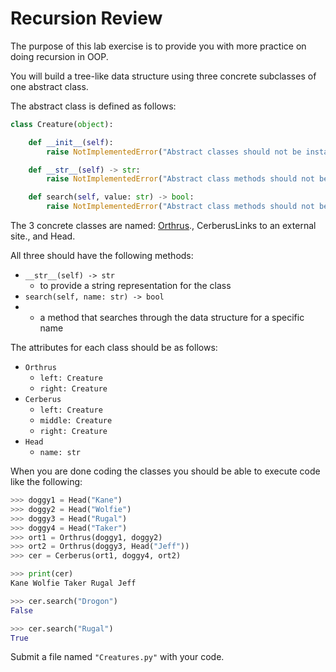 # Recursion Review

The purpose of this lab exercise is to provide you with more practice on doing recursion in OOP.

You will build a tree-like data structure using three concrete subclasses of one abstract class.

The abstract class is defined as follows:

```python
class Creature(object):

    def __init__(self):
        raise NotImplementedError("Abstract classes should not be instanciated")

    def __str__(self) -> str:
        raise NotImplementedError("Abstract class methods should not be called")

    def search(self, value: str) -> bool:
        raise NotImplementedError("Abstract class methods should not be called")
```

The 3 concrete classes are named: [Orthrus]([url](https://en.wikipedia.org/wiki/Orthrus))., CerberusLinks to an external site., and Head. 

All three should have the following methods:

- `__str__(self) -> str`
  - to provide a string representation for the class
- `search(self, name: str) -> bool`
- - a method that searches through the data structure for a specific name

The attributes for each class should be as follows:

- `Orthrus`
  - `left: Creature`
  - `right: Creature`
- `Cerberus`
  - `left: Creature`
  - `middle: Creature`
  - `right: Creature`
- `Head`
  - `name: str`

When you are done coding the classes you should be able to execute code like the following:

```python
>>> doggy1 = Head("Kane")
>>> doggy2 = Head("Wolfie")
>>> doggy3 = Head("Rugal")
>>> doggy4 = Head("Taker")
>>> ort1 = Orthrus(doggy1, doggy2)
>>> ort2 = Orthrus(doggy3, Head("Jeff"))
>>> cer = Cerberus(ort1, doggy4, ort2)

>>> print(cer)
Kane Wolfie Taker Rugal Jeff

>>> cer.search("Drogon")
False

>>> cer.search("Rugal")
True
```

Submit a file named `"Creatures.py"` with your code.
